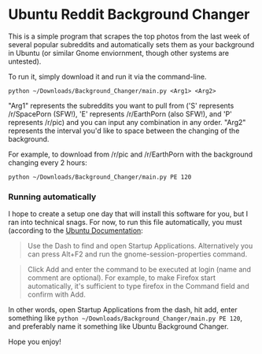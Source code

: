 # Ubuntu Reddit Background Changer

This is a simple program that scrapes the top photos from the last week of several popular subreddits and automatically sets them as your background in Ubuntu (or similar Gnome enviornment, though other systems are untested).

To run it, simply download it and run it via the command-line.

`python ~/Downloads/Background_Changer/main.py <Arg1> <Arg2>`

 "Arg1" represents the subreddits you want to pull from ('S' represents /r/SpacePorn (SFW!), 'E' represents /r/EarthPorn (also SFW!), and 'P' represents /r/pic) and you can input any combination in any order. "Arg2" represents the interval you'd like to space between the changing of the background.

 For example, to download from /r/pic and /r/EarthPorn with the background changing every 2 hours:

 `python ~/Downloads/Background_Changer/main.py PE 120`


### Running automatically

 I hope to create a setup one day that will install this software for you, but I ran into technical snags. For now, to run this file automatically, you must (according to the [Ubuntu Documentation](https://help.ubuntu.com/stable/ubuntu-help/startup-applications.html):

 > Use the Dash to find and open Startup Applications. Alternatively you can press Alt+F2 and run the gnome-session-properties command.

> Click Add and enter the command to be executed at login (name and comment are optional). For example, to make Firefox start automatically, it's sufficient to type firefox in the Command field and confirm with Add.

In other words, open Startup Applications from the dash, hit add, enter something like `python ~/Downloads/Background_Changer/main.py PE 120`, and preferably name it something like Ubuntu Background Changer.


Hope you enjoy!
